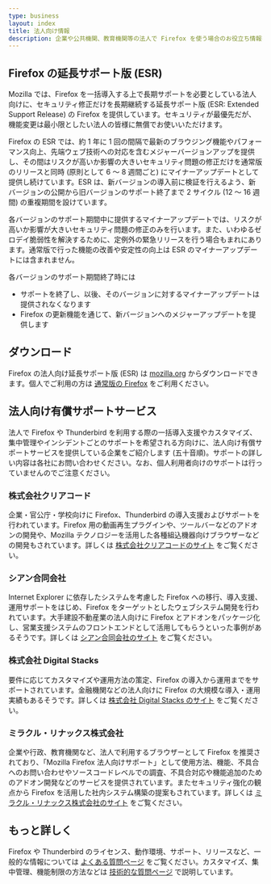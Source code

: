 ```yaml
---
type: business
layout: index
title: 法人向け情報
description: 企業や公共機関、教育機関等の法人で Firefox を使う場合のお役立ち情報をまとめました。
---
```


## Firefox の延長サポート版 (ESR)

Mozilla では、Firefox を一括導入する上で長期サポートを必要としている法人向けに、セキュリティ修正だけを長期継続する延長サポート版 (ESR: Extended Support Release) の Firefox を提供しています。セキュリティが最優先だが、機能変更は最小限としたい法人の皆様に無償でお使いいただけます。

Firefox の ESR では、約 1 年に 1 回の間隔で最新のブラウジング機能やパフォーマンス向上、先端ウェブ技術への対応を含むメジャーバージョンアップを提供し、その間はリスクが高いか影響の大きいセキュリティ問題の修正だけを通常版のリリースと同時 (原則として 6 〜 8 週間ごと) にマイナーアップデートとして提供し続けています。ESR は、新バージョンの導入前に検証を行えるよう、新バージョンの公開から旧バージョンのサポート終了まで 2 サイクル (12 〜 16 週間) の重複期間を設けています。

各バージョンのサポート期間中に提供するマイナーアップデートでは、リスクが高いか影響が大きいセキュリティ問題の修正のみを行います。また、いわゆるゼロデイ脆弱性を解決するために、定例外の緊急リリースを行う場合もまれにあります。通常版で行った機能の改善や安定性の向上は ESR のマイナーアップデートには含まれません。

各バージョンのサポート期間終了時には

* サポートを終了し、以後、そのバージョンに対するマイナーアップデートは提供されなくなります
* Firefox の更新機能を通じて、新バージョンへのメジャーアップデートを提供します

## ダウンロード

Firefox の法人向け延長サポート版 (ESR) は [mozilla.org](https://www.mozilla.org/ja/firefox/enterprise/#download) からダウンロードできます。個人でご利用の方は [通常版の Firefox](https://www.mozilla.org/ja/firefox/) をご利用ください。

## 法人向け有償サポートサービス

法人で Firefox や Thunderbird を利用する際の一括導入支援やカスタマイズ、集中管理やインシデントごとのサポートを希望される方向けに、法人向け有償サポートサービスを提供している企業をご紹介します (五十音順)。サポートの詳しい内容は各社にお問い合わせください。なお、個人利用者向けのサポートは行っていませんのでご注意ください。

### 株式会社クリアコード

企業・官公庁・学校向けに Firefox、Thunderbird の導入支援およびサポートを行われています。Firefox 用の動画再生プラグインや、ツールバーなどのアドオンの開発や、Mozilla テクノロジーを活用した各種組込機器向けブラウザーなどの開発もされています。詳しくは [株式会社クリアコードのサイト](https://www.clear-code.com/services/mozilla/menu.html) をご覧ください。

### シアン合同会社

Internet Explorer に依存したシステムを考慮した Firefox への移行、導入支援、運用サポートをはじめ、Firefox をターゲットとしたウェブシステム開発を行われています。大手建設不動産業の法人向けに Firefox とアドオンをパッケージ化し、営業支援システムのフロントエンドとして活用してもらうといった事例があるそうです。詳しくは [シアン合同会社のサイト](http://cyaan.co.jp/?page_id=35) をご覧ください。

### 株式会社 Digital Stacks

要件に応じてカスタマイズや運用方法の策定、Firefox の導入から運用までをサポートされています。金融機関などの法人向けに Firefox の大規模な導入・運用実績もあるそうです。詳しくは [株式会社 Digital Stacks のサイト](https://www.digitalstacks.net/products-firefox-esr) をご覧ください。

### ミラクル・リナックス株式会社

企業や行政、教育機関など、法人で利用するブラウザーとして Firefox を推奨されており、「Mozilla Firefox 法人向けサポート」として使用方法、機能、不具合へのお問い合わせやソースコードレベルでの調査、不具合対応や機能追加のためのアドオン開発などのサービスを提供されています。またセキュリティ強化の観点から Firefox を活用した社内システム構築の提案もされています。詳しくは [ミラクル・リナックス株式会社のサイト](https://www.miraclelinux.com/lp/mozilla-support) をご覧ください。

## もっと詳しく

Firefox や Thunderbird のライセンス、動作環境、サポート、リリースなど、一般的な情報については [よくある質問ページ](/business/faq/) をご覧ください。カスタマイズ、集中管理、機能制限の方法などは [技術的な質問ページ](/business/faq/tech/) で説明しています。
